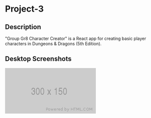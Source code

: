 # Project-3

## Description

"Group Gr8 Character Creator" is a React app for creating basic player characters in Dungeons & Dragons (5th Edition).

## Desktop Screenshots

![alt_text](./client/src/assets/images/Desktop.png) <br>

